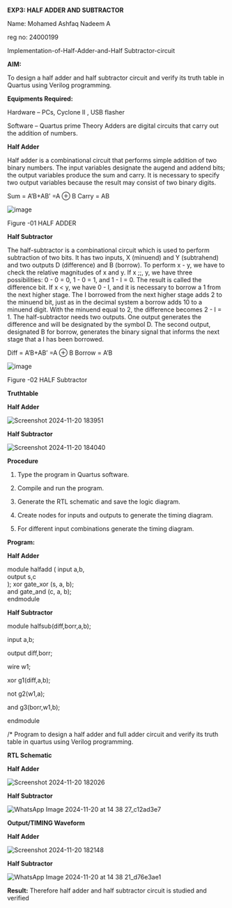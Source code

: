 **EXP3: HALF ADDER AND SUBTRACTOR**

Name: Mohamed Ashfaq Nadeem A

reg no: 24000199

Implementation-of-Half-Adder-and-Half Subtractor-circuit

**AIM:**

To design a half adder and half subtractor circuit and verify its truth table in Quartus using Verilog programming.

**Equipments Required:**

Hardware – PCs, Cyclone II , USB flasher 

Software – Quartus prime Theory Adders are digital circuits that carry out the addition of numbers.

**Half Adder**

Half adder is a combinational circuit that performs simple addition of two binary numbers. The input variables designate the augend and addend bits; the output variables produce the sum and carry. It is necessary to specify two output variables because the result may consist of two binary digits.

Sum = A’B+AB’ =A ⊕ B Carry = AB

![image](https://github.com/naavaneetha/HALF_ADDER_SUBTRACTOR/assets/154305477/bd4a0b2c-cdbc-4184-ab08-81578f121e1f)

Figure -01 HALF ADDER

**Half Subtractor**

The half-subtractor is a combinational circuit which is used to perform subtraction of two bits. It has two inputs, X (minuend) and Y (subtrahend) and two outputs D (difference) and B (borrow). To perform x - y, we have to check the relative magnitudes of x and y. If x ;;, y, we have three possibilities: 0 - 0 = 0, 1 - 0 = 1, and 1 - I = 0. The result is called the difference bit. If x < y, we have 0 - I, and it is necessary to borrow a 1 from the next higher stage. The I borrowed from the next higher stage adds 2 to the minuend bit, just as in the decimal system a borrow adds 10 to a minuend digit. With the minuend equal to 2, the difference becomes 2 - I = 1. The half-subtractor needs two outputs. One output generates the difference and will be designated by the symbol D. The second output, designated B for borrow, generates the binary signal that informs the next stage that a I has been borrowed. 

Diff = A’B+AB’ =A ⊕ B
Borrow = A’B

 ![image](https://github.com/naavaneetha/HALF_ADDER_SUBTRACTOR/assets/154305477/d76b099c-513f-4e7c-843a-e2fd028a531a)

Figure -02 HALF Subtractor

**Truthtable**

**Half Adder**

![Screenshot 2024-11-20 183951](https://github.com/user-attachments/assets/bfe3322f-77d3-44f4-8105-a260e97f9fbf)


**Half Subtractor**

![Screenshot 2024-11-20 184040](https://github.com/user-attachments/assets/9455457a-652e-4211-8f96-f41c8c83d0d2)


**Procedure**

1.	Type the program in Quartus software.

2.	Compile and run the program.

3.	Generate the RTL schematic and save the logic diagram.

4.	Create nodes for inputs and outputs to generate the timing diagram.

5.	For different input combinations generate the timing diagram.


**Program:**

**Half Adder**

module halfadd (
input a,b,    
output s,c   
);
xor gate_xor (s, a, b);  
and gate_and (c, a, b);  
endmodule

**Half Subtractor**

module halfsub(diff,borr,a,b);

input a,b;

output diff,borr;

wire w1;

xor g1(diff,a,b);

not g2(w1,a);

and g3(borr,w1,b);

endmodule


/* Program to design a half adder and full adder circuit and verify its truth table in quartus using Verilog programming.



**RTL Schematic**

**Half Adder**

![Screenshot 2024-11-20 182026](https://github.com/user-attachments/assets/020300bc-bb95-44e9-b5b8-7ad564afea40)

**Half Subtractor**

![WhatsApp Image 2024-11-20 at 14 38 27_c12ad3e7](https://github.com/user-attachments/assets/48f926ca-ed06-47a9-b52b-c04a31fee761)



**Output/TIMING Waveform**

**Half Adder**

![Screenshot 2024-11-20 182148](https://github.com/user-attachments/assets/fdaac5fb-ce8c-4e3e-8b2b-299166f03bda)

**Half Subtractor**

![WhatsApp Image 2024-11-20 at 14 38 21_d76e3ae1](https://github.com/user-attachments/assets/4e259e24-3923-46e2-925b-8762cf8dd5e5)



**Result:**
Therefore  half adder and half subtractor circuit is studied and verified
